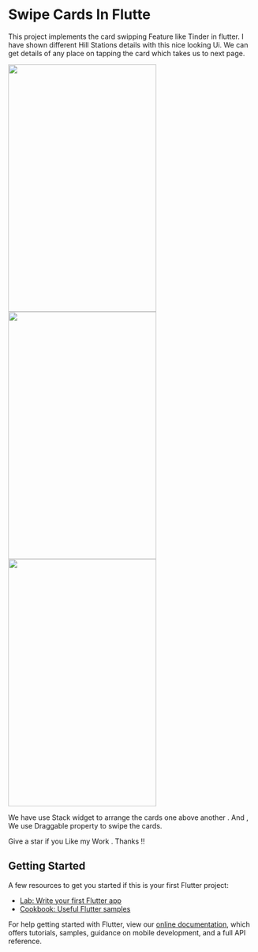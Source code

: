 # Swipe Cards In Flutte

This project implements the card swipping Feature like Tinder in flutter. I have shown different Hill Stations details with this nice looking Ui. We can get details of any place on tapping the card which takes us to next page.


<img src="https://user-images.githubusercontent.com/46425856/55674644-eaf8dd80-58d4-11e9-8d60-8649a3e3e950.jpg" width="300" height="500" />

<img src="https://user-images.githubusercontent.com/46425856/55674647-f0eebe80-58d4-11e9-81f3-929ed1e75239.jpg"  width="300" height="500"/>

<img src="https://user-images.githubusercontent.com/46425856/55674652-fd731700-58d4-11e9-9ca5-5240dfec3633.jpg" width="300" height="500" />

We have use  Stack widget to arrange the cards one above another . And , We use Draggable property to swipe the cards.

Give a star if you Like my Work . Thanks !!

## Getting Started


A few resources to get you started if this is your first Flutter project:

- [Lab: Write your first Flutter app](https://flutter.io/docs/get-started/codelab)
- [Cookbook: Useful Flutter samples](https://flutter.io/docs/cookbook)

For help getting started with Flutter, view our 
[online documentation](https://flutter.io/docs), which offers tutorials, 
samples, guidance on mobile development, and a full API reference.
